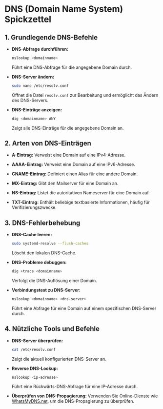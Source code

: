# DNS (Domain Name System) Spickzettel



## 1. Grundlegende DNS-Befehle

- **DNS-Abfrage durchführen:**
  ```bash
  nslookup <domainname>
  ```
  Führt eine DNS-Abfrage für die angegebene Domain durch.

- **DNS-Server ändern:**
  ```bash
  sudo nano /etc/resolv.conf
  ```
  Öffnet die Datei `resolv.conf` zur Bearbeitung und ermöglicht das Ändern des DNS-Servers.

- **DNS-Einträge anzeigen:**
  ```bash
  dig <domainname> ANY
  ```
  Zeigt alle DNS-Einträge für die angegebene Domain an.

## 2. Arten von DNS-Einträgen

- **A-Eintrag:**
  Verweist eine Domain auf eine IPv4-Adresse.

- **AAAA-Eintrag:**
  Verweist eine Domain auf eine IPv6-Adresse.

- **CNAME-Eintrag:**
  Definiert einen Alias für eine andere Domain.

- **MX-Eintrag:**
  Gibt den Mailserver für eine Domain an.

- **NS-Eintrag:**
  Listet die autoritativen Nameserver für eine Domain auf.

- **TXT-Eintrag:**
  Enthält beliebige textbasierte Informationen, häufig für Verifizierungszwecke.

## 3. DNS-Fehlerbehebung

- **DNS-Cache leeren:**
  ```bash
  sudo systemd-resolve --flush-caches
  ```
  Löscht den lokalen DNS-Cache.

- **DNS-Probleme debuggen:**
  ```bash
  dig +trace <domainname>
  ```
  Verfolgt die DNS-Auflösung einer Domain.

- **Verbindungstest zu DNS-Server:**
  ```bash
  nslookup <domainname> <dns-server>
  ```
  Führt eine Abfrage für eine Domain auf einem spezifischen DNS-Server durch.

## 4. Nützliche Tools und Befehle

- **DNS-Server überprüfen:**
  ```bash
  cat /etc/resolv.conf
  ```
  Zeigt die aktuell konfigurierten DNS-Server an.

- **Reverse DNS-Lookup:**
  ```bash
  nslookup <ip-adresse>
  ```
  Führt eine Rückwärts-DNS-Abfrage für eine IP-Adresse durch.

- **Überprüfen von DNS-Propagierung:**
  Verwenden Sie Online-Dienste wie [WhatsMyDNS.net](https://www.whatsmydns.net/), um die DNS-Propagierung zu überprüfen.
